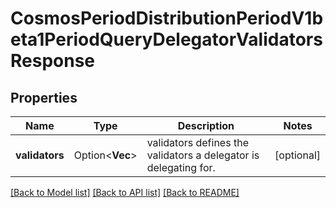 # CosmosPeriodDistributionPeriodV1beta1PeriodQueryDelegatorValidatorsResponse

## Properties

Name | Type | Description | Notes
------------ | ------------- | ------------- | -------------
**validators** | Option<**Vec<String>**> | validators defines the validators a delegator is delegating for. | [optional]

[[Back to Model list]](../README.md#documentation-for-models) [[Back to API list]](../README.md#documentation-for-api-endpoints) [[Back to README]](../README.md)


